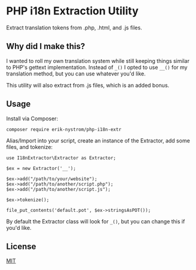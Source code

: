 # PHP i18n Extraction Utility

Extract translation tokens from .php, .html, and .js files.

## Why did I make this?

I wanted to roll my own translation system while still keeping things similar to PHP's gettext implementation. Instead of `_()` I opted to use `__()` for my translation method, but you can use whatever you'd like. 

This utility will also extract from .js files, which is an added bonus.

## Usage

Install via Composer:
```
composer require erik-nystrom/php-i18n-extr
```

Alias/Import into your script, create an instance of the Extractor, add some files, and tokenize:
```
use I18nExtractor\Extractor as Extractor;

$ex = new Extractor('__');

$ex->add("/path/to/your/website");
$ex->add("/path/to/another/script.php");
$ex->add("/path/to/another/script.js");

$ex->tokenize();

file_put_contents('default.pot', $ex->stringsAsPOT());
```

By default the Extractor class will look for `_()`, but you can change this if you'd like.

## License
[MIT](https://choosealicense.com/licenses/mit/)